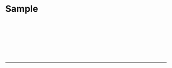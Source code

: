 <html>
<head>
<meta charset="UTF-8">
<title>TipsNote : GitHub Pages Sample</title>
<link rel="stylesheet" href="https://cdnjs.cloudflare.com/ajax/libs/marx/2.0.4/marx.css">
</head>

<body>
<main>
  <h1>Sample</h1>
</main>
<div class="uz-uo2-placement1 uz-ny"></div>
<link rel="stylesheet" href="https://dev-speee-ad.akamaized.net/tag/uo2-placement1/css/outer-style.css">
<script async type="text/javascript" src="https://dev-speee-ad.akamaized.net/tag/uo2-placement1/js/outer-frame.min.js" charset="utf-8"></script>
<br>
  <br><br><br><br><br><br>
<hr>
<div class="uz-uo2-placement2 uz-ny"></div>
<link rel="stylesheet" href="https://dev-speee-ad.akamaized.net/tag/uo2-placement2/css/outer-style.css">
<script async type="text/javascript" src="https://dev-speee-ad.akamaized.net/tag/uo2-placement2/js/outer-frame.min.js" charset="utf-8"></script>
</body>
</html>
